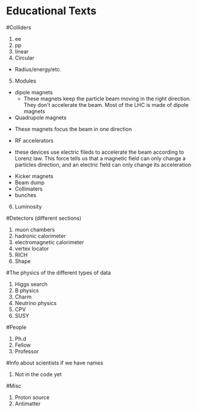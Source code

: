 Educational Texts
=================

#Colliders

1. ee
2. pp
3. linear
4. Circular
 * Radius/energy/etc.
5. Modules
 * dipole magnets
    * These magnets keep the particle beam moving in the right direction. They don't accelerate the beam. Most of the LHC is made of dipole magnets
 * Quadrupole magnets
  + These magnets focus the beam in one direction
 * RF accelerators
  + these devices use electric fileds to accelerate the beam according to Lorenz law. This force tells us that a magnetic field can only change a particles direction, and an electric field can only change its acceleration
 * Kicker magnets
 * Beam dump
 * Collimaters
 * bunches
6. Luminosity

#Detectors (different sections)

1. muon chambers
2. hadronic calorimeter
3. electromagnetic calorimeter
4. vertex locator
5. RICH
6. Shape
	
#The physics of the different types of data

1. Higgs search
2. B physics
3. Charm
4. Neutrino physics
5. CPV
6. SUSY

#People

1. Ph.d
2. Fellow
3. Professor

#Info about scientists if we have names
1. Not in the code yet

#Misc

1. Proton source
2. Antimatter
